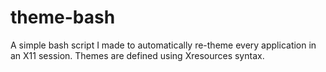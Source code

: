 # theme-bash
A simple bash script I made to automatically re-theme every application in an X11 session. Themes are defined using Xresources syntax.
